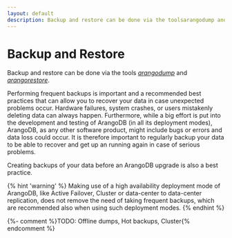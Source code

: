 ```yaml
---
layout: default
description: Backup and restore can be done via the toolsarangodump andarangorestore
---
```

Backup and Restore
==================

Backup and restore can be done via the tools
[_arangodump_](administration-arangodump.html) and
[_arangorestore_](administration-arangorestore.html).

Performing frequent backups is important and a recommended best practices that
can allow you to recover your data in case unexpected problems occur.
Hardware failures, system crashes, or users mistakenly deleting data can always
happen. Furthermore, while a big effort is put into the development and testing
of ArangoDB (in all its deployment modes), ArangoDB, as any other software
product, might include bugs or errors and data loss could occur.
It is therefore important to regularly backup your data to be able to recover
and get up an running again in case of serious problems.

Creating backups of your data before an ArangoDB upgrade is also a best practice.

{% hint 'warning' %}
Making use of a high availability deployment mode of ArangoDB, like Active Failover,
Cluster or data-center to data-center replication, does not remove the need of
taking frequent backups, which are recommended also when using such deployment modes.
{% endhint %}

{%- comment %}TODO: Offline dumps, Hot backups, Cluster{% endcomment %}
